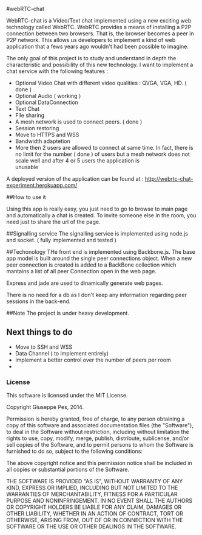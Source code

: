 #webRTC-chat

WebRTC-chat is a Video/Text chat implemented using a new exciting web technology called WebRTC. WebRTC provides a means of installing a P2P connection between two browsers. That is, the browser becomes a peer in P2P network. This allows us developers to implement a kind of web application that a fews years ago wouldn't had been possible to imagine. 

The only goal of this project is to study and understand in depth the characteristic and possibility of this new technology. I want to implement a chat service with the following features : 
  - Optional Video Chat with different  video qualities : QVGA, VGA, HD.  ( done )
  - Optional Audio ( working )
  - Optional DataConnection  
  - Text Chat 
  - File sharing 
  - A mesh network is used to connect peers.  ( done ) 
  - Session restoring 
  - Move to HTTPS and WSS
  - Bandwidth adaptetion
  - More then 2 users are allowed to connect at same time. In fact, there is no limit for the number  ( done ) 
     of users but a mesh network does not scale well and after 4 or 5 users the application is    
     unusable 

A deployed version of the application can be found at : http://webrtc-chat-experiment.herokuapp.com/

##How to use it

Using this app is really easy, you just need to go to browse to main page and automatically a chat is created. To invite someone else in the room, you need just to share the url of the page.

##Signalling service 
The signalling service is implemented using node.js and socket. ( fully implemented and tested )
      
##Techonology 
THe front end is implemented using Backbone.js. The base app model is built around the single peer connections object.    When a new peer connection is created is added to a BackBone collection which mantains a list of all peer Connection
open in the web page. 

Express and jade are used to dinamically generate web pages. 
    
There is no need for a db as I don't keep any information regarding peer sessions in the back-end. 

##Note 
The project is under heavy development.

## Next things to do 
- Move to SSH and WSS
- Data Channel  ( to implement entirely) 
- Implement a better control over the number of peers per room
- 
### License

This software is licensed under the MIT License.

Copyright Giuseppe Pes, 2014.

Permission is hereby granted, free of charge, to any person obtaining a
copy of this software and associated documentation files (the
"Software"), to deal in the Software without restriction, including
without limitation the rights to use, copy, modify, merge, publish,
distribute, sublicense, and/or sell copies of the Software, and to permit
persons to whom the Software is furnished to do so, subject to the
following conditions:

The above copyright notice and this permission notice shall be included
in all copies or substantial portions of the Software.

THE SOFTWARE IS PROVIDED "AS IS", WITHOUT WARRANTY OF ANY KIND, EXPRESS
OR IMPLIED, INCLUDING BUT NOT LIMITED TO THE WARRANTIES OF
MERCHANTABILITY, FITNESS FOR A PARTICULAR PURPOSE AND NONINFRINGEMENT. IN
NO EVENT SHALL THE AUTHORS OR COPYRIGHT HOLDERS BE LIABLE FOR ANY CLAIM,
DAMAGES OR OTHER LIABILITY, WHETHER IN AN ACTION OF CONTRACT, TORT OR
OTHERWISE, ARISING FROM, OUT OF OR IN CONNECTION WITH THE SOFTWARE OR THE
USE OR OTHER DEALINGS IN THE SOFTWARE.

